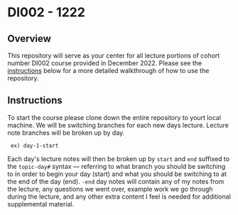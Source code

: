 # DI002 - 1222

## Overview

This repository will serve as your center for all lecture portions of cohort number DI002 course provided in December 2022. Please see the [instructions](#instructions) below for a more detailed walkthrough of how to use the repository.

## Instructions

To start the course please clone down the entire repository to yourt local machine. We will be switching branches for each new days lecture. Lecture note branches will be broken up by day.

     ex) day-1-start

Each day's lecture notes will then be broken up by ```start``` and ```end``` suffixed to the ```topic-day#``` syntax — referring to what branch you should be switching to in order to begin your day (start) and what you should be switching to at the end of the day (end). ```-end``` day notes will contain any of my notes from the lecture, any questions we went over, example work we go through during the lecture, and any other extra content I feel is needed for additional supplemental material.
